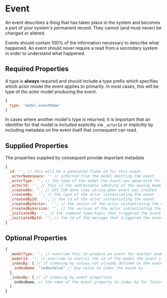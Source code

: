 # Event

An event describes a thing that has taken place in the system and becomes a part of your system's permanent record. They cannot (and must never) be changed or altered.

Events should contain 100% of the information necessary to describe what happened. An event should never require a read from a secondary system in order to understand what happened.

## Required Properties

A type is **always** required and should include a type prefix which specifies which actor model the event applies to primarily. In most cases, this will be type of the actor model producing the event.

```js
{
  type: 'model.eventName'
}
```

In cases where another model's type is returned, it is important that an identifier for that model is included explicitly via `_actorId` or implicitly by including metadata on the event itself that consequent can read.

## Supplied Properties

The properties supplied by consequent provide important metadata

```js
{
  id: '', // this will be a generated flake id for this event
  _actorNamespace: '' // inferred from the model emitting the event
  _actorType: '', // the type of the model the event was generated for
  _actorId: '', // this is the addressable identity of the owning model
  _createdOn: '', // UTC ISO date time string when event was created
  _createdBy:  '', // the type of the actor instantiating the event
  _createdById:  '', // the id of the actor instantiating the event
  _createdByVector:  '', // the vector of the actor instantiating the event
  _createdByVersion: '', // the version of the actor instantiating the event
  _initiatedBy: '', // the command type/topic that triggered the event
  _initiatedById: '', // the id of the message that triggered the event
}
```

## Optional Properties
```js
{
  _modelType: '', // override this to produce an event for another model
  _modelId: '', // override to control the id of the model the event is created for
  _indexBy: { // if indexing by values not already defined on the event
    indexName: "indexValue" // key value to index the event by
  },
  _indexBy: [ // if indexing by event properties
    indexName, // the name of the event property to index by for future lookup
  ]
}
```

